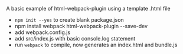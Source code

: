 A basic example of html-webpack-plugin using a template .html file

* `npm init --yes` to create blank package.json
* npm install webpack html-webpack-plugin --save-dev
* add webpack.config.js
* add src/index.js with basic console.log statement
* run `webpack` to compile, now generates an index.html and bundle.js
